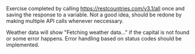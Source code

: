 Exercise completed by calling https://restcountries.com/v3.1/all once and saving the response to a variable.
Not a good idea, should be redone by making multiple API calls whenever neccessary.

Weather data will show "Fetching weather data..." if the capital is not found or some error happens. Error handling based on status codes should be implemented.